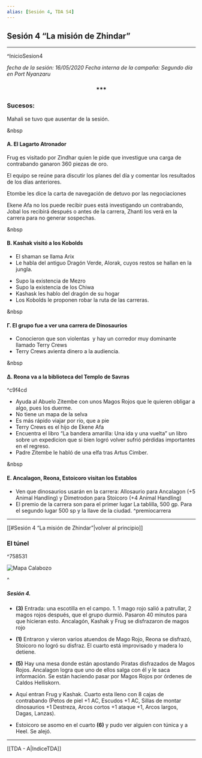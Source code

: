 ```yaml
---
alias: [Sesión 4, TDA S4]
---
```


## Sesión 4 “La misión de Zhindar”

---

^InicioSesion4

*fecha de la sesión: 16/05/2020
Fecha interna de la campaña: Segundo día en Port Nyanzaru*

<div align='center'>
   <h3> *** </h3>
</div>

### Sucesos:

Mahali se tuvo que ausentar de la sesión.

&nbsp

#### &Alpha;. El Lagarto Atronador

Frug es visitado por Zindhar quien le pide que investigue una carga de contrabando ganaron 360 piezas de oro.

El equipo se reúne para discutir los planes del día y comentar los resultados de los días anteriores.

Etombe les dice la carta de navegación de detuvo por las negociaciones
    
Ekene Afa no los puede recibir pues está investigando un contrabando, Jobal los recibirá después o antes de la carrera, Zhanti los verá en la carrera para no generar sospechas.

&nbsp

#### &Beta;. Kashak visitó a los Kobolds

+ El shaman se llama Arix  
+ Le habla del antiguo Dragón Verde, Alorak, cuyos restos se hallan en la jungla.  
- Supo la existencia de Mezro
- Supo la existencia de los Chiwa
- Kashask les hablo del dragón de su hogar
- Los Kobolds le proponen robar la ruta de las carreras.

&nbsp

#### &Gamma;. El grupo fue a ver una carrera de Dinosaurios
- Conocieron que son violentas  y hay un corredor muy dominante llamado Terry Crews 
- Terry Crews avienta dinero a la audiencia.

&nbsp

#### &Delta;. Reona va a la biblioteca del Templo de Savras

^c9f4cd
- Ayuda al Abuelo Zitembe con unos Magos Rojos que le quieren obligar a algo, pues los duerme.
- No tiene un mapa de la selva
- Es más rápido viajar por río, que a pie
- Terry Crews es el hijo de Ekene Afa
- Encuentra el libro “La bandera amarilla: Una ida y una vuelta” un libro sobre un expedicion que si bien logró volver sufrió pérdidas importantes en el regreso.
- Padre Zitembe le habló de una elfa tras Artus Cimber.

&nbsp

#### &Epsilon;. Ancalagon, Reona, Estoicoro visitan los Establos
- Ven que dinosaurios usarán en la carrera: Allosaurio para Ancalagon (+5 Animal Handling) y Dimetrodon para Stoicoro (+4 Animal Handling)
- El premio de la carrera son para el primer lugar La tablilla, 500 gp. Para el segundo lugar 500 sp y la llave de la ciudad.
^premiocarrera

---

[[#Sesión 4 “La misión de Zhindar”|volver al principio]]

### El túnel

^758531

![Mapa Calabozo](https://lh5.googleusercontent.com/JsxakEBmS1SWUQbMUvnURfYf7nlSycNdv5NbMlRHo1BUGJOPvxZ2tQwvBLKxGjA2phd2m2_grdLD_WgVgUXaIcL9IRlXmZxK3Z4C-HxRQSGS5NzapwVOs6XKC7BLL52qFyt9_n0f)

^

##### Sesión 4.
-  **(3)** Entrada: una escotilla en el campo. 1. 1 mago rojo salió a patrullar, 2 magos rojos después, que el grupo durmió. Pasaron 40 minutos para que hicieran esto. Ancalagón, Kashak y Frug se disfrazaron de magos rojo

- **(1)** Entraron y vieron varios atuendos de Mago Rojo, Reona se disfrazó, Stoicoro no logró su disfraz. El cuarto está improvisado y madera lo detiene.  

- **(5)** Hay una mesa donde están apostando Piratas disfrazados de Magos Rojos. Ancalagon logra que uno de ellos salga con él y le saca información. Se están haciendo pasar por Magos Rojos por órdenes de Caldos Helliskorn.

- Aquí entran Frug y Kashak. Cuarto esta lleno con 8 cajas de contrabando (Petos de piel +1 AC, Escudos +1 AC, Sillas de montar dinosaurios +1 Destreza, Arcos cortos +1 ataque +1, Arcos largos, Dagas, Lanzas).

- Estoicoro se asomo en el cuarto **(6)** y pudo ver alguien con túnica y a Heel. Se alejó.

---

[[TDA - A|IndiceTDA]]